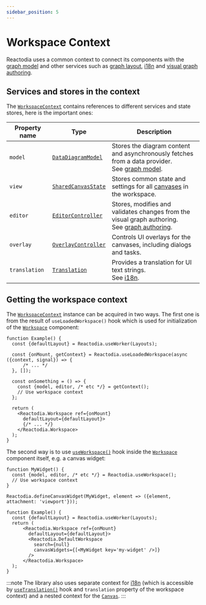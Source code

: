```yaml
---
sidebar_position: 5
---
```


# Workspace Context

Reactodia uses a common context to connect its components with the [graph model](./graph-model.md) and other services such as [graph layout](./layout-workers.md), [i18n](./i18n.md) and [visual graph authoring](./graph-authoring.md).

## Services and stores in the context

The [`WorkspaceContext`](/docs/api/workspace/interfaces/WorkspaceContext) contains references to different services and state stores, here is the important ones:

| Property name | Type             | Description |
|---------------|------------------|-------------|
| `model`       | [`DataDiagramModel`](/docs/api/workspace/classes/DataDiagramModel.md) | Stores the diagram content and asynchronously fetches from a data provider.<br/>See [graph model](./graph-model.md). |
| `view`        | [`SharedCanvasState`](/docs/api/workspace/classes/SharedCanvasState.md) | Stores common state and settings for all [canvases](/docs/components/canvas.md) in the workspace. |
| `editor`      | [`EditorController`](/docs/api/workspace/classes/EditorController.md) | Stores, modifies and validates changes from the visual graph authoring.<br/>See [graph authoring](./graph-authoring.md). |
| `overlay`     | [`OverlayController`](/docs/api/workspace/classes/OverlayController.md) | Controls UI overlays for the canvases, including dialogs and tasks. |
| `translation` | [`Translation`](/docs/api/workspace/interfaces/Translation.md) | Provides a translation for UI text strings.<br/>See [i18n](./i18n.md). |

## Getting the workspace context

The [`WorkspaceContext`](/docs/api/workspace/interfaces/WorkspaceContext) instance can be acquired in two ways.
The first one is from the result of `useLoadedWorkspace()` hook which is used for initialization of the [`Workspace`](/docs/components/workspace.md) component:

```tsx
function Example() {
  const {defaultLayout} = Reactodia.useWorker(Layouts);

  const {onMount, getContext} = Reactodia.useLoadedWorkspace(async ({context, signal}) => {
      /* ... */
  }, []);

  const onSomething = () => {
    const {model, editor, /* etc */} = getContext();
    // Use workspace context
  };

  return (
    <Reactodia.Workspace ref={onMount}
      defaultLayout={defaultLayout}>
      {/* ... */}
    </Reactodia.Workspace>
  );
}
```

The second way is to use [`useWorkspace()`](/docs/api/workspace/functions/useWorkspace) hook inside the [`Workspace`](/docs/components/workspace.md) component itself, e.g. a canvas widget:

```tsx
function MyWidget() {
  const {model, editor, /* etc */} = Reactodia.useWorkspace();
  // Use workspace context
}

Reactodia.defineCanvasWidget(MyWidget, element => ({element, attachment: 'viewport'}));

function Example() {
  const {defaultLayout} = Reactodia.useWorker(Layouts);
  return (
      <Reactodia.Workspace ref={onMount}
        defaultLayout={defaultLayout}>
        <Reactodia.DefaultWorkspace
          search={null}
          canvasWidgets={[<MyWidget key='my-widget' />]}
        />
      </Reactodia.Workspace>
  );
}
```

:::note
The library also uses separate context for [i18n](./i18n.md) (which is accessible by [`useTranslation()`](/docs/api/workspace/functions/useTranslation.md) hook and `translation` property of the workspace context) and a nested context for the [`Canvas`](/docs/components/canvas.md).
:::
